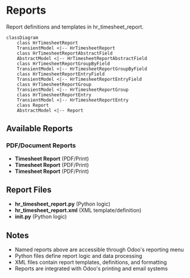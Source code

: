 # Reports

Report definitions and templates in hr_timesheet_report.

```mermaid
classDiagram
    class HrTimesheetReport
    TransientModel <|-- HrTimesheetReport
    class HrTimesheetReportAbstractField
    AbstractModel <|-- HrTimesheetReportAbstractField
    class HrTimesheetReportGroupByField
    TransientModel <|-- HrTimesheetReportGroupByField
    class HrTimesheetReportEntryField
    TransientModel <|-- HrTimesheetReportEntryField
    class HrTimesheetReportGroup
    TransientModel <|-- HrTimesheetReportGroup
    class HrTimesheetReportEntry
    TransientModel <|-- HrTimesheetReportEntry
    class Report
    AbstractModel <|-- Report
```

## Available Reports

### PDF/Document Reports
- **Timesheet Report** (PDF/Print)
- **Timesheet Report** (PDF/Print)
- **Timesheet Report** (PDF/Print)


## Report Files

- **hr_timesheet_report.py** (Python logic)
- **hr_timesheet_report.xml** (XML template/definition)
- **__init__.py** (Python logic)

## Notes
- Named reports above are accessible through Odoo's reporting menu
- Python files define report logic and data processing
- XML files contain report templates, definitions, and formatting
- Reports are integrated with Odoo's printing and email systems
